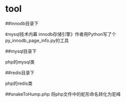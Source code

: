 # tool

##innodb目录下

《mysql技术内幕 innodb存储引擎》作者用Python写了个py_innodb_page_info.py的工具

##mysql目录下

php的mysql类

##redis目录下

php的redis类

##snakeToHump.php 将php文件中的蛇形命名转化为驼峰
